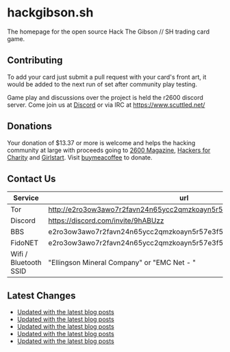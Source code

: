 # hackgibson.sh
The homepage for the open source Hack The Gibson // SH trading card game.


## Contributing

To add your card just submit a pull request with your card's front art, it would be added to the next run of set after community play testing.

Game play and discussions over the project is held the r2600 discord server. Come join us at [Discord](https://discord.com/invite/9hABUzz) or via IRC at https://www.scuttled.net/


## Donations

Your donation of $13.37 or more is welcome and helps the hacking community at large with proceeds going to [2600 Magazine](https://2600.com/), [Hackers for Charity](https://hackersforcharity.org) and [Girlstart](https://girlstart.org).  Visit [buymeacoffee](https://www.buymeacoffee.com/hackgibson.sh) to donate.


## Contact Us

Service | url
-|-
Tor | http://e2ro3ow3awo7r2favn24n65ycc2qmzkoayn5r57e3f56nvjwdcgg32ad.onion
Discord | https://discord.com/invite/9hABUzz
BBS | e2ro3ow3awo7r2favn24n65ycc2qmzkoayn5r57e3f56nvjwdcgg32ad.onion:23
FidoNET | e2ro3ow3awo7r2favn24n65ycc2qmzkoayn5r57e3f56nvjwdcgg32ad.onion:24554
Wifi / Bluetooth SSID | "Ellingson Mineral Company" or "EMC Net - <fidonet address>"

## Latest Changes
<!-- BLOG-POST-LIST:START -->
- [Updated with the latest blog posts](https://github.com/DFW2600/hackgibson.sh/commit/23d6912ac0756e8bd57a391f0fe93699baff070e)
- [Updated with the latest blog posts](https://github.com/DFW2600/hackgibson.sh/commit/5c99163f54bb325c414c02ffe16c0d5a486724c9)
- [Updated with the latest blog posts](https://github.com/DFW2600/hackgibson.sh/commit/7b8c6d99238a169f23ccbaa8929136ff7a4e5f46)
- [Updated with the latest blog posts](https://github.com/DFW2600/hackgibson.sh/commit/a733d6f2bd5644a413d8e0acbfcc92b3c2fdbc08)
- [Updated with the latest blog posts](https://github.com/DFW2600/hackgibson.sh/commit/57124b6734579289d1956d078fa65df321a0bada)
<!-- BLOG-POST-LIST:END -->
